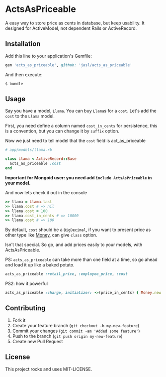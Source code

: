 ActsAsPriceable
====

A easy way to store price as cents in database, but keep usability. It designed for ActiveModel, not dependent Rails or
ActiveRecord.

## Installation

Add this line to your application's Gemfile:

```ruby
gem 'acts_as_priceable', github: 'jasl/acts_as_priceable'
```

And then execute:

    $ bundle

## Usage

Say you have a model, `Llama`.  You can buy `Llama`s for a `cost`.  Let's add the `cost` to the `Llama` model.

First, you need define a column named `cost_in_cents` for persistence, this is a convention,
but you can change it by `suffix` option.

Now we just need to tell model that the `cost` field is act_as_priceable

```ruby
# app/models/llama.rb

class Llama < ActiveRecord::Base
  acts_as_priceable :cost
end
```

**Important for Mongoid user: you need add `include ActsAsPriceable` in your model.**

And now lets check it out in the console

```ruby
>> llama = Llama.last
>> llama.cost # => nil
>> llama.cost = 100
>> llama.cost_in_cents # => 10000
>> llama.cost # => 100
```

By default, `cost` should be a `BigDecimal`,
if you want to present price as other type like [Money](https://github.com/RubyMoney/money), can give `class` option.

Isn't that special. So go, and add prices easily to your models, with ActsAsPriceable.

PS: `acts_as_priceable` can take more than one field at a time, so go ahead and load it up like a baked potato.

```ruby
acts_as_priceable :retail_price, :employee_price, :cost
```

PS2: how it powerful
```ruby
acts_as_priceable :charge, initializer: ->(price_in_cents) { Money.new (price_in_cents), 'CNY' }
```

## Contributing

1. Fork it
2. Create your feature branch (`git checkout -b my-new-feature`)
3. Commit your changes (`git commit -am 'Added some feature'`)
4. Push to the branch (`git push origin my-new-feature`)
5. Create new Pull Request

## License

This project rocks and uses MIT-LICENSE.
